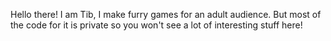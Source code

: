 Hello there!
I am Tib, I make furry games for an adult audience.
But most of the code for it is private so you won't see a lot of interesting stuff here!
